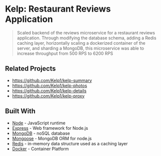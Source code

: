 # Kelp: Restaurant Reviews Application

> Scaled backend of the reviews microservice for a restaurant reviews application. Through modifying the database schema, adding a Redis caching layer, horizontally scaling a dockerized container of the server, and sharding a MongoDB, this microservice was able to increase throughput from 500 RPS to 6200 RPS

## Related Projects

  - https://github.com/Kelp1/kelp-summary
  - https://github.com/Kelp1/kelp-photos
  - https://github.com/Kelp1/kelp-details
  - https://github.com/Kelp1/kelp-proxy

## Built With

* [Node](https://nodejs.org/en/docs/) - JavaScript runtime
* [Express](https://expressjs.com) - Web framework for Node.js
* [MongoDB](https://www.mongodb.com) - noSQL database
* [Mongoose](http://www.mongoosejs.com) - MongoDB ORM for node.js
* [Redis](https://redis.io/) - in-memory data structure used as a caching layer 
* [Docker](https://www.docker.com/) - Container Platform
